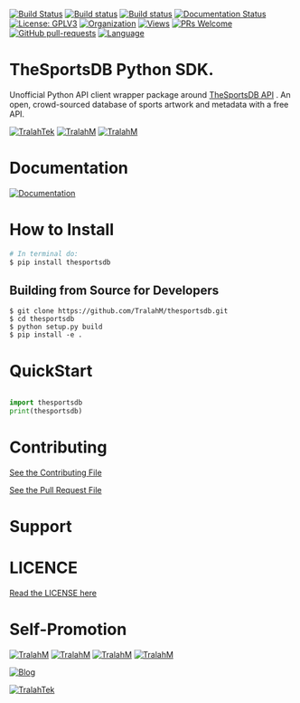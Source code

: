 
[![Build Status](https://travis-ci.com/TralahM/thesportsdb.svg?branch=master)](https://travis-ci.com/TralahM/thesportsdb)
[![Build status](https://ci.appveyor.com/api/projects/status/yvvmq5hyf7hj743a?svg=true)](https://ci.appveyor.com/project/TralahM/thesportsdb)
[![Build status](https://ci.appveyor.com/api/projects/status/yvvmq5hyf7hj743a/branch/master?svg=true)](https://ci.appveyor.com/project/TralahM/thesportsdb/branch/master)
[![Documentation Status](https://readthedocs.org/projects/thesportsdb/badge/?version=latest)](https://thesportsdb.readthedocs.io/en/latest/?badge=latest)
[![License: GPLV3](https://img.shields.io/badge/License-GPLV2-green.svg)](https://opensource.org/licenses/GPLV2)
[![Organization](https://img.shields.io/badge/Org-TralahTek-blue.svg)](https://github.com/TralahTek)
[![Views](http://hits.dwyl.io/TralahM/thesportsdb.svg)](http://dwyl.io/TralahM/thesportsdb)
[![PRs Welcome](https://img.shields.io/badge/PRs-Welcome-brightgreen.svg?style=flat-square)](https://github.com/TralahM/thesportsdb/pull/)
[![GitHub pull-requests](https://img.shields.io/badge/Issues-pr-red.svg?style=flat-square)](https://github.com/TralahM/thesportsdb/pull/)
[![Language](https://img.shields.io/badge/Language-python-3572A5.svg)](https://github.com/TralahM)

# TheSportsDB Python SDK.

Unofficial Python API client wrapper package around [TheSportsDB API](https://thesportsdb.com) .
An open, crowd-sourced database of sports artwork and metadata with a free API.


[![TralahTek](https://img.shields.io/badge/Organization-TralahTek-black.svg?style=for-the-badge)](https://github.com/TralahTek)
[![TralahM](https://img.shields.io/badge/Engineer-TralahM-blue.svg?style=for-the-badge)](https://github.com/TralahM)
[![TralahM](https://img.shields.io/badge/Maintainer-TralahM-green.svg?style=for-the-badge)](https://github.com/TralahM)

# Documentation

[![Documentation](https://img.shields.io/badge/Docs-thesportsdb-blue.svg?style=for-the-badge)](https://thesportsdb.reathedocs.io/en/latest/)

# How to Install

```bash
# In terminal do:
$ pip install thesportsdb
```

## Building from Source for Developers

```console
$ git clone https://github.com/TralahM/thesportsdb.git
$ cd thesportsdb
$ python setup.py build
$ pip install -e .
```

# QuickStart

```python

import thesportsdb
print(thesportsdb)

```

# Contributing
[See the Contributing File](CONTRIBUTING.rst)


[See the Pull Request File](PULL_REQUEST_TEMPLATE.md)


# Support

# LICENCE

[Read the LICENSE here](LICENSE)


# Self-Promotion

[![TralahM](https://img.shields.io/badge/Twitter-TralahM-blue.svg?style=for-the-badge)](https://twitter.com/TralahM)
[![TralahM](https://img.shields.io/badge/Github-TralahM-black.svg?style=for-the-badge)](https://github.com/TralahM)
[![TralahM](https://img.shields.io/badge/Kaggle-TralahM-purple.svg?style=for-the-badge)](https://kaggle.com/TralahM)
[![TralahM](https://img.shields.io/badge/LinkedIn-TralahM-red.svg?style=for-the-badge)](https://linkedin.com/in/TralahM)


[![Blog](https://img.shields.io/badge/Blog-tralahm.tralahtek.com-blue.svg?style=for-the-badge)](https://tralahm.tralahtek.com)

[![TralahTek](https://img.shields.io/badge/Organization-TralahTek-cyan.svg?style=for-the-badge)](https://tralahtek.com)



